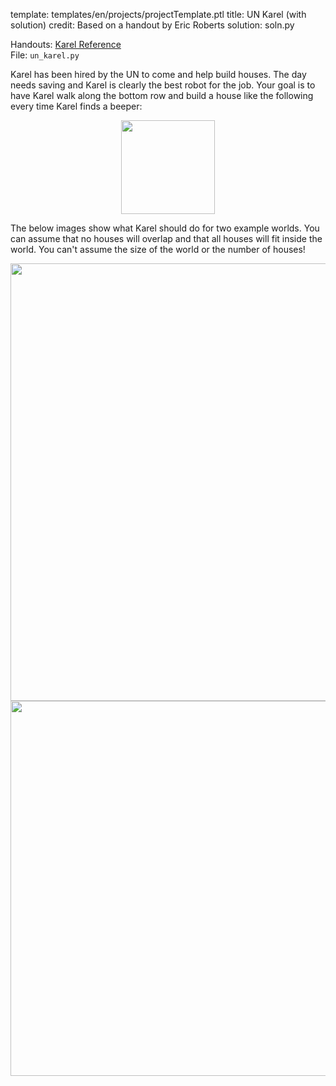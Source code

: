 template: templates/en/projects/projectTemplate.ptl
title: UN Karel (with solution)
credit: Based on a handout by Eric Roberts
solution: soln.py

Handouts: [Karel Reference](https://compedu.stanford.edu/karel-reader/docs/python/en/reference.html)<br/>
File: `un_karel.py`<br/>

Karel has been hired by the UN to come and help build houses. The day needs saving and Karel is clearly the best robot for the job. Your goal is to have Karel walk along the bottom row and build a house like the following every time Karel finds a beeper:

<center>
<img style="width:150px" src="{{pathToRoot}}img/projects/unKarel/house.png">	
</center>

The below images show what Karel should do for two example worlds. You can assume that no houses will overlap and that all houses will fit inside the world. You can't assume the size of the world or the number of houses!

<center>
<img style="width:700px" src="{{pathToRoot}}img/projects/unKarel/un1.png">	
</center>

<center>
<img style="width:600px" src="{{pathToRoot}}img/projects/unKarel/un2.png">	
</center>
